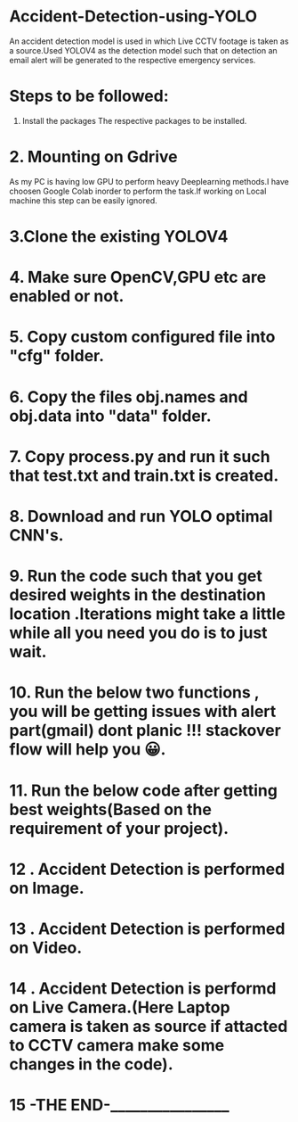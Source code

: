 # Accident-Detection-using-YOLO
An accident detection model is used in which Live CCTV footage is taken as a source.Used YOLOV4 as the detection model such that on detection an email alert will be generated to the respective emergency services.

# Steps to be followed:

1. Install the packages
 The respective packages to be installed.
 
# 2. Mounting on Gdrive
As my PC is having low GPU to perform heavy Deeplearning methods.I have choosen Google Colab inorder to perform the task.If working on Local machine this step can be easily ignored.

# 3.Clone the existing YOLOV4

# 4. Make sure OpenCV,GPU etc are enabled or not.

# 5. Copy custom configured file into "cfg" folder.

# 6. Copy the files obj.names and obj.data into "data" folder.

# 7. Copy process.py and run it such that test.txt and train.txt is created.

# 8. Download and run YOLO optimal CNN's.

# 9. Run the code such that you get desired weights in the destination location .Iterations might take a little while all you need you do is to just wait.

# 10. Run the below two functions , you will be getting issues with alert part(gmail) dont planic !!! stackover flow will help you 😀.

# 11. Run the below code after getting best weights(Based on the requirement of your project).

# 12 . Accident Detection is performed on Image.

# 13 . Accident Detection is performed on Video.

# 14 . Accident Detection is performd on Live Camera.(Here Laptop camera is taken as source if attacted to CCTV camera make some changes in the code).



# 15 ____________________________________________________-THE END-____________________________________________________________________
